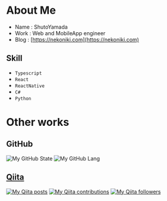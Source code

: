 # About Me
- Name : ShutoYamada
- Work : Web and MobileApp engineer
- Blog : [https://nekoniki.com](https://nekoniki.com)

## Skill
- `Typescript`
- `React`
- `ReactNative`
- `C#`
- `Python`

# Other works

## GitHub
![My GitHub State](https://github-readme-stats.vercel.app/api?username=shutoyamada&show_icons=true&count_private=true)
![My GitHub Lang](https://github-readme-stats.vercel.app/api/top-langs/?username=shutoyamada&layout=compact)

## [Qiita](https://qiita.com/nekoniki)
[![My Qiita posts](https://qiita-badge.apiapi.app/s/nekoniki/posts.svg)](http://qiita.com/nekoniki)
[![My Qiita contributions](https://qiita-badge.apiapi.app/s/nekoniki/contributions.svg)](http://qiita.com/nekoniki)
[![My Qiita followers](https://qiita-badge.apiapi.app/s/nekoniki/followers.svg)](http://qiita.com/nekoniki)

<!--
**ShutoYamada/ShutoYamada** is a ✨ _special_ ✨ repository because its `README.md` (this file) appears on your GitHub profile.

Here are some ideas to get you started:

- 🔭 I’m currently working on ...
- 🌱 I’m currently learning ...
- 👯 I’m looking to collaborate on ...
- 🤔 I’m looking for help with ...
- 💬 Ask me about ...
- 📫 How to reach me: ...
- 😄 Pronouns: ...
- ⚡ Fun fact: ...
-->
